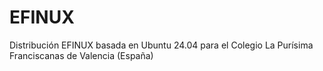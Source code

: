 # EFINUX
Distribución EFINUX basada en Ubuntu 24.04 para el Colegio La Purísima Franciscanas de Valencia (España)
